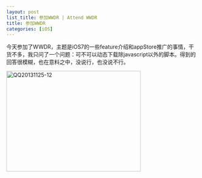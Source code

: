 ```yaml
---
layout: post
list_title: 参加WWDR | Attend WWDR
title: 参加WWDR 
categories: [iOS]
---
```


<em></em>

今天参加了WWDR，主题是iOS7的一些feature介绍和appStore推广的事情，干货不多，我只问了一个问题：可不可以动态下载除javascript以外的脚本。得到的回答很模糊，也在意料之中，没说行，也没说不行。

<a href="/assets/images/2013/11/QQ20131125-12.png"><img src="{{site.baseurl}}/assets/images/2013/11/QQ20131125-12.png" alt="QQ20131125-12" width="353" height="265" class="alignnone size-full wp-image-218" /></a>